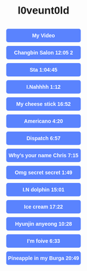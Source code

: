 <!DOCTYPE html>
<html>
<head>
  <meta name="viewport" content="width=device-width, initial-scale=1">
  <style>
    body {
      background-image: url('https://i.pinimg.com/736x/65/e5/2f/65e52f11303fba69c2f97040f4af3a46.jpg');
      background-size: cover;
      background-repeat: no-repeat;
      font-family: Arial, sans-serif;
      display: flex;
      flex-direction: column;
      align-items: center;
      justify-content: center;
      height: 100vh;
      margin: 0;
      padding: 20px;
    }
    
    h1 {
      font-size: 28px;
      color: #ff3366; /* Set your desired title color */
      margin-top: 0;
    }
    
    a {
      display: block;
      padding: 10px 0;
      color: #ffffff; /* Set your desired link color */
      text-decoration: none;
      font-weight: bold;
      background-color: rgba(51, 102, 255, 0.8); /* Set your desired link background color */
      border-radius: 5px;
      margin-bottom: 10px;
      width: 200px;
      text-align: center;
    }
    
    a:hover {
      background-color: rgba(255, 51, 102, 0.8); /* Set your desired link hover background color */
    }
  </style>
</head>
<body>
  <h1>l0veunt0ld</h1>

  <a href="https://www.tiktok.com/@l0veunt0ld/video/7238016555160751386">My Video</a>
  <a href="https://youtu.be/Q6xRUScx0jw">Changbin Salon 12:05 2</a>
  <a href="https://youtu.be/HI4JytLqApU">Sta 1:04:45</a>
  <a href="https://youtu.be/Ga5Rw0w9rn0">I.Nahhhh 1:12</a>
  <a href="https://youtu.be/rynGE7TI76s">My cheese stick 16:52</a>
  <a href="https://youtu.be/APA8T-4srQg">Americano 4:20</a>
  <a href="https://youtu.be/UO7JTwVDpfI">Dispatch 6:57</a>
  <a href="https://youtu.be/kkAwDV1jzGk">Why’s your name Chris 7:15</a>
  <a href="https://youtu.be/V_4KaceAPpQ">Omg secret secret 1:49</a>
  <a href="https://youtu.be/wg8I-HsRN3E">I.N dolphin 15:01</a>
  <a href="https://youtu.be/0BJvizuv590">Ice cream 17:22</a>
  <a href="https://youtu.be/-YfhOHT_dyM">Hyunjin anyeong 10:28</a>
  <a href="https://www.youtube.com/live/7TYLSecnNak?feature=share">I’m foive 6:33</a>
  <a href="https://www.youtube.com/live/rCUXddIJQkA?feature=share">Pineapple in my Burga 20:49</a>
</body>
</html>
